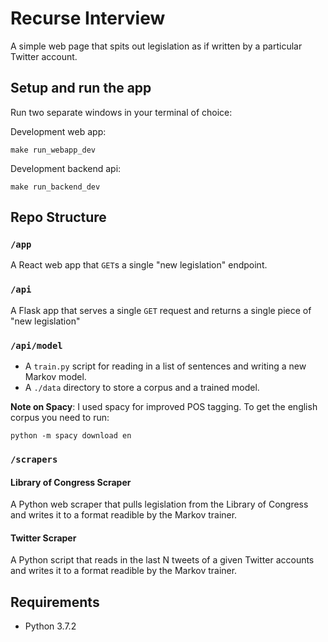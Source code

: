 # Recurse Interview

A simple web page that spits out legislation as if written by a particular Twitter account.

## Setup and run the app

Run two separate windows in your terminal of choice:

Development web app:
```
make run_webapp_dev
```

Development backend api:

```
make run_backend_dev
```

## Repo Structure

### `/app`
A React web app that `GET`s a single "new legislation" endpoint.

### `/api`
A Flask app that serves a single `GET` request and returns a single piece of "new legislation"

### `/api/model`
* A `train.py` script for reading in a list of sentences and writing a new Markov model.
* A `./data` directory to store a corpus and a trained model.

**Note on Spacy**: I used spacy for improved POS tagging. To get the english corpus you need to run:

```
python -m spacy download en
```


### `/scrapers`

#### Library of Congress Scraper
A Python web scraper that pulls legislation from the Library of Congress and writes it to a format readible by the Markov trainer.

#### Twitter Scraper
A Python script that reads in the last N tweets of a given Twitter accounts and writes it to a format readible by the Markov trainer.




## Requirements

- Python 3.7.2